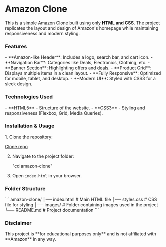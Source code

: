 <h1>Amazon Clone</h1>

This is a simple Amazon Clone built using only **HTML and CSS**. The project replicates the layout and design of Amazon's homepage while maintaining responsiveness and modern styling.

<h3>Features</h3>
- **Amazon-like Header**: Includes a logo, search bar, and cart icon.
- **Navigation Bar**: Categories like Deals, Electronics, Clothing, etc.
- **Banner Section**: Highlighting offers and deals.
- **Product Grid**: Displays multiple items in a clean layout.
- **Fully Responsive**: Optimized for mobile, tablet, and desktop.
- **Modern UI**: Styled with CSS3 for a sleek design.

 <h3>Technologies Used</h3>
- **HTML5** - Structure of the website.
- **CSS3** - Styling and responsiveness (Flexbox, Grid, Media Queries).

<h3>Installation & Usage</h3>
1. Clone the repository:
   
   <a href = "git clone https://github.com/AanamShaikh08/amazon-clone.git" target="_blank">Clone repo</a>
   
2. Navigate to the project folder:
   
   "cd amazon-clone"
3. Open `index.html` in your browser.

<h3>Folder Structure</h3>
```
amazon-clone/
│── index.html    # Main HTML file
│── styles.css    # CSS file for styling
│── images/       # Folder containing images used in the project
└── README.md     # Project documentation
```

<h3>Disclaimer</h3>
This project is **for educational purposes only** and is not affiliated with **Amazon** in any way.


